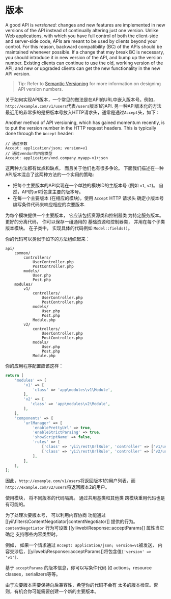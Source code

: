 版本
==========

A good API is *versioned*: changes and new features are implemented in new versions of the API instead of continually altering just one version. Unlike Web applications, with which you have full control of both the client-side and server-side
code, APIs are meant to be used by clients beyond your control. For this reason, backward
compatibility (BC) of the APIs should be maintained whenever possible. If a change that may break BC is necessary, you should introduce it in new version of the API, and bump up the version number. Existing clients can continue to use the old, working version of the API; and new or upgraded clients can get the new functionality in the new API version. 

> Tip: Refer to [Semantic Versioning](http://semver.org/)
for more information on designing API version numbers.

关于如何实现API版本，一个常见的做法是在API的URL中嵌入版本号。例如，`http://example.com/v1/users`代表`/users`版本1的API. 
另一种API版本化的方法最近用的非常多的是把版本号放入HTTP请求头，通常是通过`Accept`头，如下：

Another method of API versioning,
which has gained momentum recently, is to put the version number in the HTTP request headers. This is typically done through the `Accept` header:

```
// 通过参数
Accept: application/json; version=v1
// 通过vendor的内容类型
Accept: application/vnd.company.myapp-v1+json
```

这两种方法都有优点和缺点， 而且关于他们也有很多争论。
下面我们描述在一种API版本混合了这两种方法的一个实用的策略:

* 把每个主要版本的API实现在一个单独的模块ID的主版本号 (例如 `v1`, `v2`)。
  自然，API的url将包含主要的版本号。
* 在每一个主要版本 (在相应的模块)，使用 `Accept` HTTP 请求头
  确定小版本号编写条件代码来响应相应的次要版本.

为每个模块提供一个主要版本， 它应该包括资源类和控制器类
为特定服务版本。 更好的分离代码， 你可以保存一组通用的
基础资源和控制器类， 并用在每个子类版本模块。 在子类中，
实现具体的代码例如 `Model::fields()`。

你的代码可以类似于如下的方法组织起来：

```
api/
    common/
        controllers/
            UserController.php
            PostController.php
        models/
            User.php
            Post.php
    modules/
        v1/
            controllers/
                UserController.php
                PostController.php
            models/
                User.php
                Post.php
            Module.php
        v2/
            controllers/
                UserController.php
                PostController.php
            models/
                User.php
                Post.php
            Module.php
```

你的应用程序配置应该这样：

```php
return [
    'modules' => [
        'v1' => [
            'class' => 'app\modules\v1\Module',
        ],
        'v2' => [
           'class' => 'app\modules\v2\Module',
        ],
    ],
    'components' => [
        'urlManager' => [
            'enablePrettyUrl' => true,
            'enableStrictParsing' => true,
            'showScriptName' => false,
            'rules' => [
                ['class' => 'yii\rest\UrlRule', 'controller' => ['v1/user', 'v1/post']],
                ['class' => 'yii\rest\UrlRule', 'controller' => ['v2/user', 'v2/post']],
            ],
        ],
    ],
];
```

因此，`http://example.com/v1/users`将返回版本1的用户列表，而
`http://example.com/v2/users`将返回版本2的用户。

使用模块， 将不同版本的代码隔离。 通过共用基类和其他类
跨模块重用代码也是有可能的。

为了处理次要版本号， 可以利用内容协商
功能通过 [[yii\filters\ContentNegotiator|contentNegotiator]] 提供的行为。`contentNegotiator`
行为可设置 [[yii\web\Response::acceptParams]] 属性当它确定
支持哪些内容类型时。

例如， 如果一个请求通过 `Accept: application/json; version=v1`被发送，
内容交涉后，[[yii\web\Response::acceptParams]]将包含值`['version' => 'v1']`.

基于 `acceptParams` 的版本信息，你可以写条件代码
如 actions，resource classes，serializers等等。

由于次要版本需要保持向后兼容性，希望你的代码不会有
太多的版本检查。否则，有机会你可能需要创建一个新的主要版本。
